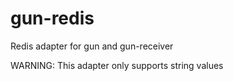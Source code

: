 # gun-redis

Redis adapter for gun and gun-receiver

WARNING: This adapter only supports string values
